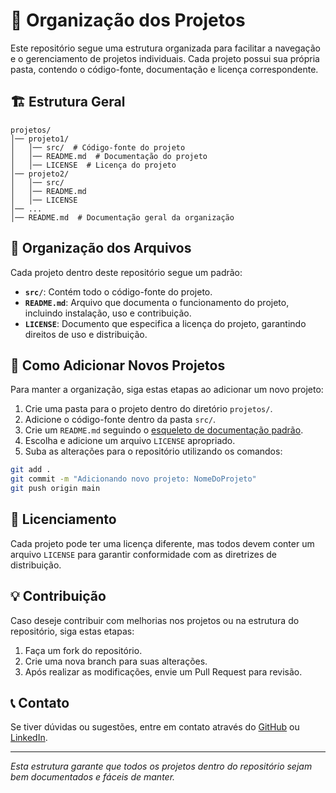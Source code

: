 # 📁 Organização dos Projetos

Este repositório segue uma estrutura organizada para facilitar a navegação e o gerenciamento de projetos individuais. Cada projeto possui sua própria pasta, contendo o código-fonte, documentação e licença correspondente.

## 🏗️ Estrutura Geral

```
projetos/
│── projeto1/
│   │── src/  # Código-fonte do projeto
│   │── README.md  # Documentação do projeto
│   │── LICENSE  # Licença do projeto
│── projeto2/
│   │── src/
│   │── README.md
│   │── LICENSE
│── ...
│── README.md  # Documentação geral da organização
```

## 📌 Organização dos Arquivos

Cada projeto dentro deste repositório segue um padrão:

- **`src/`**: Contém todo o código-fonte do projeto.
- **`README.md`**: Arquivo que documenta o funcionamento do projeto, incluindo instalação, uso e contribuição.
- **`LICENSE`**: Documento que especifica a licença do projeto, garantindo direitos de uso e distribuição.

## 📂 Como Adicionar Novos Projetos

Para manter a organização, siga estas etapas ao adicionar um novo projeto:

1. Crie uma pasta para o projeto dentro do diretório `projetos/`.
2. Adicione o código-fonte dentro da pasta `src/`.
3. Crie um `README.md` seguindo o [esqueleto de documentação padrão](./README_TEMPLATE.md).
4. Escolha e adicione um arquivo `LICENSE` apropriado.
5. Suba as alterações para o repositório utilizando os comandos:

```bash
git add .
git commit -m "Adicionando novo projeto: NomeDoProjeto"
git push origin main
```

## 📜 Licenciamento

Cada projeto pode ter uma licença diferente, mas todos devem conter um arquivo `LICENSE` para garantir conformidade com as diretrizes de distribuição.

## 💡 Contribuição

Caso deseje contribuir com melhorias nos projetos ou na estrutura do repositório, siga estas etapas:

1. Faça um fork do repositório.
2. Crie uma nova branch para suas alterações.
3. Após realizar as modificações, envie um Pull Request para revisão.

## 📞 Contato

Se tiver dúvidas ou sugestões, entre em contato através do [GitHub](https://github.com/seu-usuario) ou [LinkedIn](https://linkedin.com/in/seu-perfil).

---

*Esta estrutura garante que todos os projetos dentro do repositório sejam bem documentados e fáceis de manter.*

